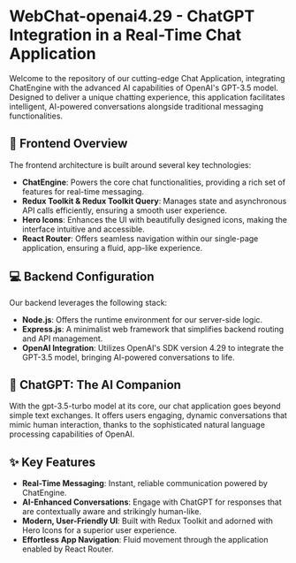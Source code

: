 # WebChat-openai4.29 - ChatGPT Integration in a Real-Time Chat Application




Welcome to the repository of our cutting-edge Chat Application, integrating ChatEngine with the advanced AI capabilities of OpenAI's GPT-3.5 model. Designed to deliver a unique chatting experience, this application facilitates intelligent, AI-powered conversations alongside traditional messaging functionalities.

## 🚀 Frontend Overview

The frontend architecture is built around several key technologies:

- **ChatEngine**: Powers the core chat functionalities, providing a rich set of features for real-time messaging.
- **Redux Toolkit & Redux Toolkit Query**: Manages state and asynchronous API calls efficiently, ensuring a smooth user experience.
- **Hero Icons**: Enhances the UI with beautifully designed icons, making the interface intuitive and accessible.
- **React Router**: Offers seamless navigation within our single-page application, ensuring a fluid, app-like experience.

## 💻 Backend Configuration

Our backend leverages the following stack:

- **Node.js**: Offers the runtime environment for our server-side logic.
- **Express.js**: A minimalist web framework that simplifies backend routing and API management.
- **OpenAI Integration**: Utilizes OpenAI's SDK version 4.29 to integrate the GPT-3.5 model, bringing AI-powered conversations to life.

## 🤖 ChatGPT: The AI Companion

With the gpt-3.5-turbo model at its core, our chat application goes beyond simple text exchanges. It offers users engaging, dynamic conversations that mimic human interaction, thanks to the sophisticated natural language processing capabilities of OpenAI.

## ✨ Key Features

- **Real-Time Messaging**: Instant, reliable communication powered by ChatEngine.
- **AI-Enhanced Conversations**: Engage with ChatGPT for responses that are contextually aware and strikingly human-like.
- **Modern, User-Friendly UI**: Built with Redux Toolkit and adorned with Hero Icons for a superior user experience.
- **Effortless App Navigation**: Fluid movement through the application enabled by React Router.
